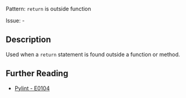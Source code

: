 Pattern: `return` is outside function

Issue: -

## Description

Used when a `return` statement is found outside a function or method.

## Further Reading

* [Pylint - E0104](http://pylint-messages.wikidot.com/messages:e0104)